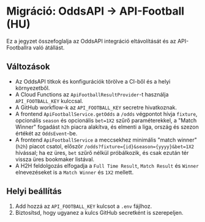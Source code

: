 # Migráció: OddsAPI → API-Football (HU)

Ez a jegyzet összefoglalja az OddsAPI integráció eltávolítását és az API-Footballra való átállást.

## Változások
- Az OddsAPI titkok és konfigurációk törölve a CI-ből és a helyi környezetből.
- A Cloud Functions az `ApiFootballResultProvider`-t használja `API_FOOTBALL_KEY` kulccsal.
- A GitHub workflow-k az `API_FOOTBALL_KEY` secretre hivatkoznak.
- A frontend `ApiFootballService.getOdds` a `/odds` végpontot hívja `fixture`, opcionális `season` és opcionális `bet=1X2` szűrő paraméterekkel, a "Match Winner" fogadást `h2h` piacra alakítva, és elmenti a liga, ország és szezon értékét az `OddsEvent`-be.
- A frontend `ApiFootballService` a meccsekhez minimális "match winner" (`h2h`) piacot csatol, először `/odds?fixture={id}&season={yyyy}&bet=1X2` hívással; ha ez üres, `bet` szűrő nélkül próbálkozik, és csak ezután tér vissza üres bookmaker listával.
- A H2H feldolgozás elfogadja a `Full Time Result`, `Match Result` és `Winner` elnevezéseket is a `Match Winner` és `1X2` mellett.

## Helyi beállítás
1. Add hozzá az `API_FOOTBALL_KEY` kulcsot a `.env` fájlhoz.
2. Biztosítsd, hogy ugyanez a kulcs GitHub secretként is szerepeljen.
